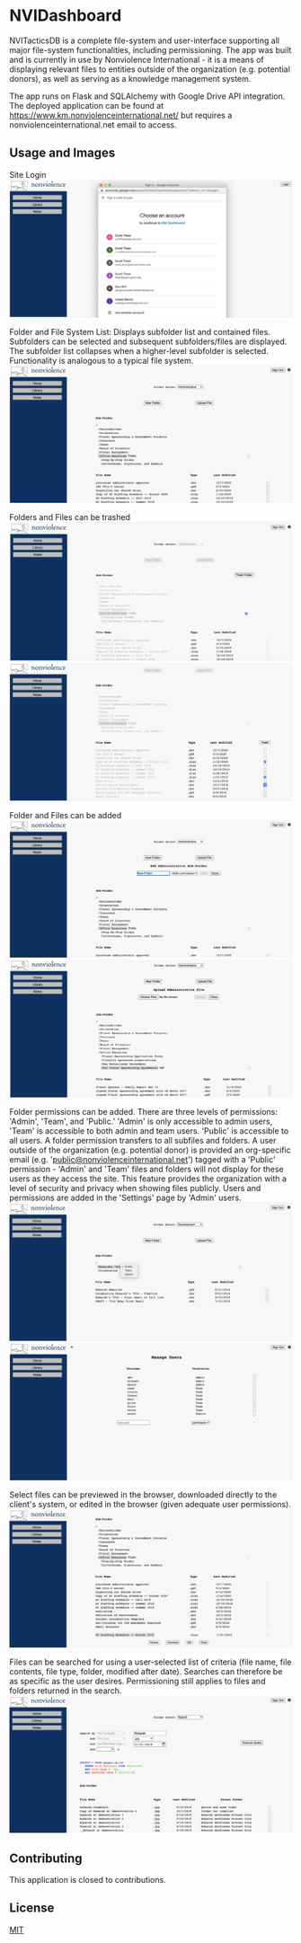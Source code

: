 # NVIDashboard

NVITacticsDB is a complete file-system and user-interface supporting all major file-system functionalities, including permissioning. The app was built and is currently in use by Nonviolence International - it is a means of displaying relevant files to entities outside of the organization (e.g. potential donors), as well as serving as a knowledge management system. 

The app runs on Flask and SQLAlchemy with Google Drive API integration. The deployed application can be found at https://www.km.nonviolenceinternational.net/ but requires a nonviolenceinternational.net email to access.

## Usage and Images

Site Login
<img src="app-example-images/home-login.png">

Folder and File System List: Displays subfolder list and contained files. Subfolders can be selected and subsequent subfolders/files are displayed. The subfolder list collapses when a higher-level subfolder is selected. Functionality is analogous to a typical file system.
<img src="app-example-images/home-folder.png">

Folders and Files can be trashed
<img src="app-example-images/trash-folder.png">
<img src="app-example-images/trash-file.png">

Folder and Files can be added
<img src="app-example-images/new-folder.png">
<img src="app-example-images/new-file.png">

Folder permissions can be added. There are three levels of permissions: 'Admin', 'Team', and 'Public.' 'Admin' is only accessible to admin users, 'Team' is accessible to both admin and team users. 'Public' is accessible to all users. A folder permission transfers to all subfiles and folders. A user outside of the organization (e.g. potential donor) is provided an org-specific email (e.g. 'public@nonviolenceinternational.net') tagged with a 'Public' permission - 'Admin' and 'Team' files and folders will not display for these users as they access the site. This feature provides the organization with a level of security and privacy when showing files publicly. Users and permissions are added in the 'Settings' page by 'Admin' users.
<img src="app-example-images/folder-permission.png">
<img src="app-example-images/settings.png">

Select files can be previewed in the browser, downloaded directly to the client's system, or edited in the browser (given adequate user permissions).
<img src="app-example-images/file-clicked.png">

Files can be searched for using a user-selected list of criteria (file name, file contents, file type, folder, modified after date). Searches can therefore be as specific as the user desires. Permissioning still applies to files and folders returned in the search.
<img src="app-example-images/search.png">

## Contributing
This application is closed to contributions.

## License
[MIT](https://choosealicense.com/licenses/mit/)
